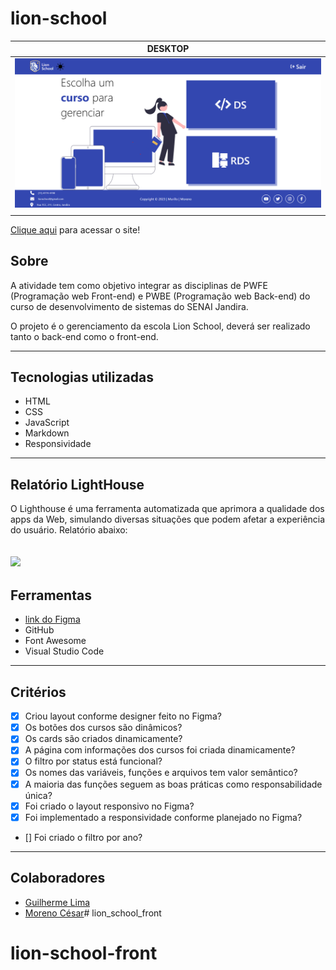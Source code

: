 # lion-school

|        DESKTOP      |
|:-------------------:|
|![](./assets/img/tela.png)|
|                     |              

[Clique aqui](https://murillobarbosa.github.io/lion-school-front/) para acessar o site!

## **Sobre** 
A atividade tem como objetivo integrar as disciplinas de PWFE (Programação web Front-end) e PWBE (Programação web Back-end) do curso de desenvolvimento de sistemas do SENAI Jandira.

O projeto é o gerenciamento da escola Lion School, deverá ser realizado tanto o back-end como o front-end.

---
## **Tecnologias utilizadas**
- HTML
- CSS
- JavaScript
- Markdown
- Responsividade

---
## **Relatório LightHouse**

O Lighthouse é uma ferramenta automatizada que aprimora a qualidade dos apps da Web, simulando diversas situações que podem afetar a experiência do usuário. Relatório abaixo:

![](./img/lighthouse.png)
---
##  **Ferramentas**
- [link do Figma](https://www.figma.com/file/MsVYmrEaNCZYKawF9Ns6vH/lion_school_front?t=1bt12spHB4S9c8WP-0)
- GitHub
- Font Awesome
- Visual Studio Code

---
## **Critérios**
- [x] Criou layout conforme designer feito no Figma?
- [x] Os botões dos cursos são dinâmicos?
- [x] Os cards são criados dinamicamente?
- [x] A página com informações dos cursos foi criada dinamicamente?
- [x] O filtro por status está funcional?
- [x] Os nomes das variáveis, funções e arquivos tem valor semântico?
- [x] A maioria das funções seguem as boas práticas como responsabilidade única?
- [x] Foi criado o layout responsivo no Figma?
- [x] Foi implementado a responsividade conforme planejado no Figma?
- [] Foi criado o filtro por ano?

---
## **Colaboradores**
- [Guilherme Lima](https://github.com/GuiLima005)  
- [Moreno César](https://github.com/migueljoaquim)# lion_school_front
# lion-school-front
